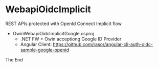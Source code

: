 # WebapiOidcImplicit

REST APIs protected with OpenId Connect Implicit flow

* OwinWebapiOidcImplicitGoogle.csproj
  * .NET FW + Owin acceptiong Google ID Provider
  * Angular Client: https://github.com/rasor/angular-cli-auth-oidc-sample-google-openid

The End
